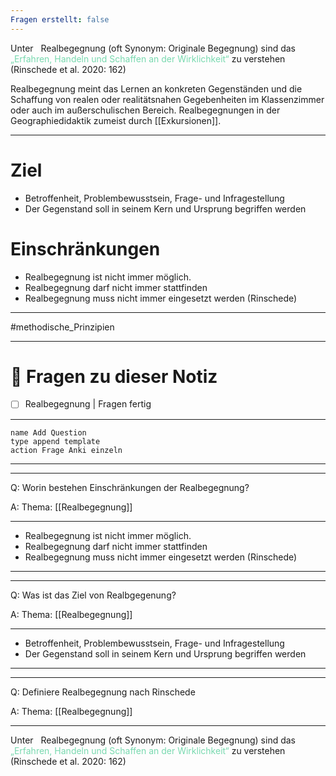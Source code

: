 ```yaml
---
Fragen erstellt: false
---
```

Unter   Realbegegnung (oft Synonym: Originale Begegnung) sind das <span style="color:#78d9af">„Erfahren, Handeln und Schaffen an der Wirklichkeit“</span> zu verstehen (Rinschede et al. 2020: 162)

Realbegegnung meint das Lernen an konkreten Gegenständen und die Schaffung von realen oder realitätsnahen Gegebenheiten im Klassenzimmer oder auch im außerschulischen Bereich. Realbegegnungen in der Geographiedidaktik zumeist durch [[Exkursionen]].

---

# Ziel

- Betroffenheit, Problembewusstsein, Frage- und Infragestellung
- Der Gegenstand soll in seinem Kern und Ursprung begriffen werden

# Einschränkungen

- Realbegegnung ist nicht immer möglich.
- Realbegegnung darf nicht immer stattfinden
- Realbegegnung muss nicht immer eingesetzt werden
(Rinschede)


---

#methodische_Prinzipien

---
# 🔎 Fragen zu dieser Notiz

- [ ] Realbegegnung  | Fragen fertig

---

```button
name Add Question
type append template
action Frage Anki einzeln
```
___
---

Q: Worin bestehen Einschränkungen der Realbegegnung?

A:  Thema: [[Realbegegnung]] 
________
- Realbegegnung ist nicht immer möglich.
- Realbegegnung darf nicht immer stattfinden
- Realbegegnung muss nicht immer eingesetzt werden
(Rinschede)
<!--ID: 1711734407101-->


___
---

Q: Was ist das Ziel von Realbgegenung?

A:  Thema: [[Realbegegnung]] 
________
- Betroffenheit, Problembewusstsein, Frage- und Infragestellung
- Der Gegenstand soll in seinem Kern und Ursprung begriffen werden
<!--ID: 1711734407116-->



___
---

Q: Definiere Realbegegnung nach Rinschede

A:  Thema: [[Realbegegnung]] 
________
Unter   Realbegegnung (oft Synonym: Originale Begegnung) sind das <span style="color:#78d9af">„Erfahren, Handeln und Schaffen an der Wirklichkeit“</span> zu verstehen (Rinschede et al. 2020: 162)
<!--ID: 1711734407123-->








